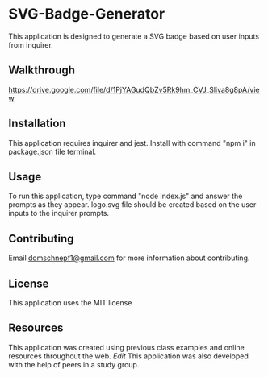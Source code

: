 # SVG-Badge-Generator
This application is designed to generate a SVG badge based on user inputs from inquirer.

## Walkthrough
https://drive.google.com/file/d/1PjYAGudQbZv5Rk9hm_CVJ_Sliva8g8pA/view

## Installation
This application requires inquirer and jest. Install with command "npm i" in package.json file terminal.

## Usage
To run this application, type command "node index.js" and answer the prompts as they appear. logo.svg file should be created based on the user inputs to the inquirer prompts.

## Contributing
Email domschnepf1@gmail.com for more information about contributing.

## License
This application uses the MIT license

## Resources
This application was created using previous class examples and online resources throughout the web.
*Edit* This application was also developed with the help of peers in a study group.
